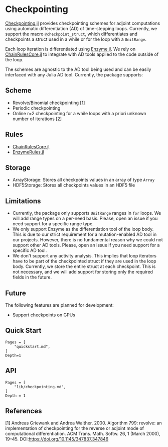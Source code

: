 # Checkpointing

[Checkpointing.jl](https://github.com/Argonne-National-Laboratory/Checkpointing.jl) provides checkpointing schemes for adjoint computations using automatic differentiation (AD) of time-stepping loops. Currently, we support the macro `@checkpoint_struct`, which differentiates and checkpoints a struct used in a while or for the loop with a `UnitRange`.

Each loop iteration is differentiated using [Enzyme.jl](https://github.com/EnzymeAD/Enzyme.jl). We rely on [ChainRulesCore.jl](https://github.com/JuliaDiff/ChainRulesCore.jl) to integrate with AD tools applied to the code outside of the loop.

The schemes are agnostic to the AD tool being used and can be easily interfaced with any Julia AD tool. Currently, the package supports:

## Scheme
* Revolve/Binomial checkpointing [1]
* Periodic checkpointing
* Online r=2 checkpointing for a while loops with a priori unknown number of iterations [2]

## Rules
* [ChainRulesCore.jl](https://juliadiff.org/ChainRulesCore.jl/stable/)
* [EnzymeRules.jl](https://enzyme.mit.edu/julia/stable/generated/custom_rule/)

## Storage
* ArrayStorage: Stores all checkpoints values in an array of type `Array`
* HDF5Storage: Stores all checkpoints values in an HDF5 file
## Limitations
* Currently, the package only supports `UnitRange` ranges in `for` loops. We will add range types on a per-need basis. Please, open an issue if you need support for a specific range type.
* We only support Enzyme as the differentiation tool of the loop body. This is due to our strict requirement for a mutation-enabled AD tool in our projects. However, there is no fundamental reason why we could not support other AD tools. Please, open an issue if you need support for a specific AD tool.
* We don't support any activity analysis. This implies that loop iterators have to be part of the checkpointed struct if they are used in the loop body. Currently, we store the entire struct at each checkpoint. This is not necessary, and we will add support for storing only the required fields in the future.
## Future
The following features are planned for development:

* Support checkpoints on GPUs
## Quick Start



```@contents
Pages = [
    "quickstart.md",
]
Depth=1
```
## API
```@contents
Pages = [
    "lib/checkpointing.md",
]
Depth = 1
```
## References
[1] Andreas Griewank and Andrea Walther. 2000. Algorithm 799: revolve: an implementation of checkpointing for the reverse or adjoint mode of computational differentiation. ACM Trans. Math. Softw. 26, 1 (March 2000), 19–45. DOI:https://doi.org/10.1145/347837.347846